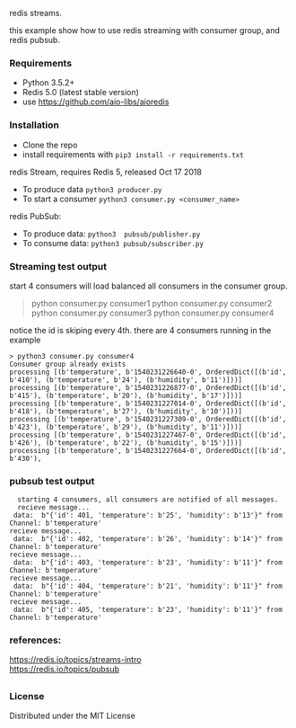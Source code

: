 redis streams.

this example show how to use redis streaming with consumer group, and redis pubsub.



### Requirements

* Python 3.5.2+
* Redis 5.0 (latest stable version)
* use https://github.com/aio-libs/aioredis


### Installation

* Clone the repo
* install requirements with `pip3 install -r requirements.txt`

redis Stream, requires Redis 5, released Oct 17 2018
* To produce data `python3 producer.py`
* To start a consumer `python3 consumer.py <consumer_name>`

redis PubSub:
 * To produce data: `python3  pubsub/publisher.py`
 * To consume data: `python3 pubsub/subscriber.py`
 
   
### Streaming test output
start 4 consumers will load balanced all consumers in the consumer group.
   >python consumer.py consumer1
   >python consumer.py consumer2
   >python consumer.py consumer3
   >python consumer.py consumer4
   
 notice the id is skiping every 4th. there are 4 consumers running in the example
 
	> python3 consumer.py consumer4
	Consumer group already exists
	processing [(b'temperature', b'1540231226640-0', OrderedDict([(b'id', b'410'), (b'temperature', b'24'), (b'humidity', b'11')]))]
	processing [(b'temperature', b'1540231226877-0', OrderedDict([(b'id', b'415'), (b'temperature', b'20'), (b'humidity', b'17')]))]
	processing [(b'temperature', b'1540231227014-0', OrderedDict([(b'id', b'418'), (b'temperature', b'27'), (b'humidity', b'10')]))]
	processing [(b'temperature', b'1540231227309-0', OrderedDict([(b'id', b'423'), (b'temperature', b'29'), (b'humidity', b'11')]))]
	processing [(b'temperature', b'1540231227467-0', OrderedDict([(b'id', b'426'), (b'temperature', b'22'), (b'humidity', b'15')]))]
	processing [(b'temperature', b'1540231227664-0', OrderedDict([(b'id', b'430'),

### pubsub test output
	  starting 4 consumers, all consumers are notified of all messages.
	  recieve message...
	 data:  b"{'id': 401, 'temperature': b'25', 'humidity': b'13'}" from Channel: b'temperature' 
	recieve message...
	 data:  b"{'id': 402, 'temperature': b'26', 'humidity': b'14'}" from Channel: b'temperature' 
	recieve message...
	 data:  b"{'id': 403, 'temperature': b'23', 'humidity': b'11'}" from Channel: b'temperature' 
	recieve message...
	 data:  b"{'id': 404, 'temperature': b'21', 'humidity': b'11'}" from Channel: b'temperature' 
	recieve message...
	 data:  b"{'id': 405, 'temperature': b'23', 'humidity': b'11'}" from Channel: b'temperature' 


### references:
   https://redis.io/topics/streams-intro  
   https://redis.io/topics/pubsub
       
##
### License


Distributed under the MIT License
